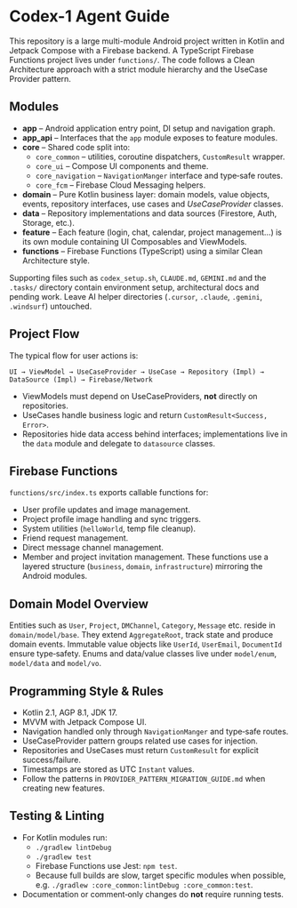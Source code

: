 # Codex-1 Agent Guide

This repository is a large multi-module Android project written in Kotlin and Jetpack Compose with a Firebase backend.  A TypeScript Firebase Functions project lives under `functions/`.  The code follows a Clean Architecture approach with a strict module hierarchy and the UseCase Provider pattern.

## Modules
- **app** – Android application entry point, DI setup and navigation graph.
- **app_api** – Interfaces that the `app` module exposes to feature modules.
- **core** – Shared code split into:
  - `core_common` – utilities, coroutine dispatchers, `CustomResult` wrapper.
  - `core_ui` – Compose UI components and theme.
  - `core_navigation` – `NavigationManger` interface and type‑safe routes.
  - `core_fcm` – Firebase Cloud Messaging helpers.
- **domain** – Pure Kotlin business layer: domain models, value objects, events, repository interfaces, use cases and *UseCaseProvider* classes.
- **data** – Repository implementations and data sources (Firestore, Auth, Storage, etc.).
- **feature** – Each feature (login, chat, calendar, project management…) is its own module containing UI Composables and ViewModels.
- **functions** – Firebase Functions (TypeScript) using a similar Clean Architecture style.

Supporting files such as `codex_setup.sh`, `CLAUDE.md`, `GEMINI.md` and the `.tasks/` directory contain environment setup, architectural docs and pending work.  Leave AI helper directories (`.cursor`, `.claude`, `.gemini`, `.windsurf`) untouched.

## Project Flow
The typical flow for user actions is:
```
UI → ViewModel → UseCaseProvider → UseCase → Repository (Impl) → DataSource (Impl) → Firebase/Network
```
- ViewModels must depend on UseCaseProviders, **not** directly on repositories.
- UseCases handle business logic and return `CustomResult<Success, Error>`.
- Repositories hide data access behind interfaces; implementations live in the `data` module and delegate to `datasource` classes.

## Firebase Functions
`functions/src/index.ts` exports callable functions for:
- User profile updates and image management.
- Project profile image handling and sync triggers.
- System utilities (`helloWorld`, temp file cleanup).
- Friend request management.
- Direct message channel management.
- Member and project invitation management.
These functions use a layered structure (`business`, `domain`, `infrastructure`) mirroring the Android modules.

## Domain Model Overview
Entities such as `User`, `Project`, `DMChannel`, `Category`, `Message` etc. reside in `domain/model/base`.  They extend `AggregateRoot`, track state and produce domain events.  Immutable value objects like `UserId`, `UserEmail`, `DocumentId` ensure type‑safety.  Enums and data/value classes live under `model/enum`, `model/data` and `model/vo`.

## Programming Style & Rules
- Kotlin 2.1, AGP 8.1, JDK 17.
- MVVM with Jetpack Compose UI.
- Navigation handled only through `NavigationManger` and type‑safe routes.
- UseCaseProvider pattern groups related use cases for injection.
- Repositories and UseCases must return `CustomResult` for explicit success/failure.
- Timestamps are stored as UTC `Instant` values.
- Follow the patterns in `PROVIDER_PATTERN_MIGRATION_GUIDE.md` when creating new features.

## Testing & Linting
- For Kotlin modules run:
  - `./gradlew lintDebug`
  - `./gradlew test`
  - Firebase Functions use Jest: `npm test`.
  - Because full builds are slow, target specific modules when possible, e.g.
    `./gradlew :core_common:lintDebug :core_common:test`.
- Documentation or comment‑only changes do **not** require running tests.


